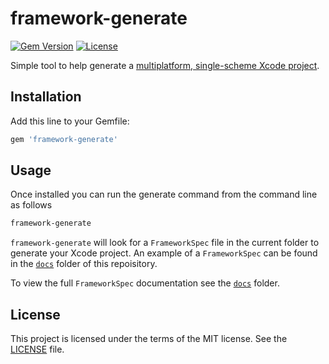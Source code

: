 # framework-generate
[![Gem Version](https://badge.fury.io/rb/framework-generate.svg)](https://badge.fury.io/rb/framework-generate)
[![License](https://img.shields.io/badge/license-MIT-green.svg?style=flat)](LICENSE)

Simple tool to help generate a [multiplatform, single-scheme Xcode project](http://promisekit.org/news/2016/08/Multiplatform-Single-Scheme-Xcode-Projects/).

## Installation

Add this line to your Gemfile:

```rb
gem 'framework-generate'
```

## Usage

Once installed you can run the generate command from the command line as follows

```bash
framework-generate
```

`framework-generate` will look for a `FrameworkSpec` file in the current folder to generate your Xcode project. An example of a `FrameworkSpec` can be found in the [`docs`](docs/FrameworkSpec) folder of this repoisitory.

To view the full `FrameworkSpec` documentation see the [`docs`](docs/FrameworkSpec.md) folder.

## License

This project is licensed under the terms of the MIT license. See the [LICENSE](LICENSE) file.
